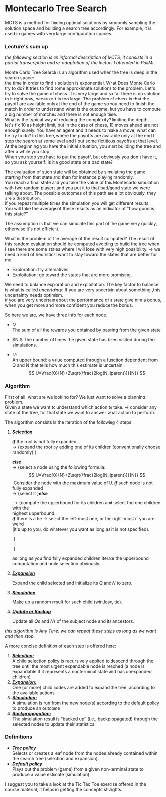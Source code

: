 # Montecarlo Tree Search

MCTS is a method for ﬁnding optimal solutions by randomly sampling the solution space and building a search tree accordingly. For example, it is used in games with very large configuration spaces. 

### Lecture's sum up

*the following section is an informal description of MCTS, it consists in a partial transcription and re-adaptation of the lecture I attended in PoliMi*.

Monte Carlo Tree Search is an algorithm used when the tree is deep in the search space:  
the time in order to find a solution is exponential.
What Does Monte Carlo try to do? It tries to find some approximate solutions to the problem.
Let's try to solve the game of chess. it is very large and so far there is no solution to it right now, because it is too large.
The problem of chess is that the payoff are available only at the end of the game so you need to finish the match in order to understand what is the outcome, but you have to compute a big number of matches and there is not enough time.  
What is the typical way of reducing the complexity? limiting the depth.  
let's fix 10 as height limit, but in the case of chess, 10 moves ahead are not enough surely. You have an agent and it needs to make a move, what can he try to do? In this tree, where the payoffs are available only at the end I stop the search at some level and I put some fictitious payoffs at that level.
At the beginning you have the initial situation, you start building the tree and after a while you stop.  
When you stop you have to put the payoff, but obviously you don't have it, so you ask yourself: is it a good state or a bad state? 

The evaluation of such state will be obtained by simulating the game starting from that state and than for instance playing randomly.  
You reach a final state and you take the value of this Montecarlo simulation with two random players and you put it to that bad/good state we were talking about.
The possible outcomes of this path are a lot obviously, they are a distribution.  
if you repeat multiple times the simulation you will get different results.  
You will take the average of these results as an indicator of "how good is this state?"

The assumption is that we can simulate this part of the game very quickly, otherwise it's not efficient.

What is the problem of the average of the result computed?
The result of this random evaluation should be computed avoiding to build the tree when I see there are some states where I will lose with very high possibility.
$\to$ we need a kind of heuristic!
I want to stay toward the states that are better for me

- Exploration: try alternatives
- Exploitation: go toward the states that are more promising.

We need to balance exploration and exploitation.
The key factor to balance is what is called *uncertainty*:
If you are very uncertain about something ,this uncertainty needs optimism.  
if you are very uncertain about the performance of a state give him a bonus, when you get more and more confident you reduce the bonus.

So here we are, we have three info for each node.

- $Q$  
  The sum of all the rewards you obtained by passing from the given state

- $N $ 
  The number of times the given state has been visited during the simulations.

- $U$:  
  An upper bound: a value computed through a function dependent from Q and N that tells how much this estimate is uncertain
  $$
  U=\frac{Q}{N}+2\sqrt{\frac{2log(N_{parent})}{N}}
  $$

### Algorithm

First of all, what are we looking for?
We just want to solve a planning problem.  
Given a state we want to understand which action to take.
$\to$ consider any state of the tree, for that state we want to answer what action to perform.

The algorithm consists in the iteration of the following 4 steps:

1. <u>***Selection***</u>

   ***if*** the root is not fully expanded  
   	$\to$  $\bigg\{$expand the root by adding one of its children (conventionally choose randomly) $\bigg\}$ 

   ***else***    
   	$\to$ $\bigg\{$select a node using the following formula:
   $$
   U=\frac{Q}{N}+2\sqrt{\frac{2log(N_{parent})}{N}}
   $$
   ​			Consider the node with the maximum value of U.
   ​			***if*** such node is not fully expanded   
   ​					$\to$ $\Big\{$select it $\Big\}$
   ​			***else***   

   ​					${\to}$ $\Big\{$compute the upperbound for its children and select the one children with the   
   ​							highest upperbound.   
   ​							***if*** there is a tie $\to$ select the left-most one, or the right-most if you are weird   
   ​								(it's up to you, do whatever you want as long as it is not specified).

   ​						 $\Big\}$

   ​	 	$\bigg\}$

   as long as you find fully expanded children iterate the upperbound computation and node selection obviously.

2. <u>***Expansion***</u>

   Expand the child selected and initialize its $Q$ and $N$ to zero.

3. <u>***Simulation***</u>

   Make up a random result for such child (win,lose, tie).

4. <u>***Update or Backup***</u>

   Update all $Qs$ and $Ns$ of the subject node and its ancestors.

*this algorithm is Any Time: we can repeat these steps as long as we want and then stop.*

A more concise definition of each step is offered here:

1. <u>***Selection:***</u>  
   A child selection policy is recursively applied to descend through the tree until the most urgent expandable node is reached (a node is expandable if it represents a nonterminal state and has unexpanded children)
2. <u>***Expansion:***</u>  
   One (or more) child nodes are added to expand the tree, according to the available actions
3. <u>***Simulation:***</u>  
   A simulation is run from the new node(s) according to the default policy to produce an outcome
4. <u>***Backpropagation:***</u>  
   The simulation result is “backed up” (i.e., backpropagated) through the selected nodes to update their statistics. 



### Definitions

- <u>***Tree policy***</u>  
  Selects or creates a leaf node from the nodes already contained within the search tree (selection and expansion). 
- <u>***Default policy***</u>   
  Plays out the problem (game) from a given non-terminal state to produce a value estimate (simulation). 



I suggest you to take a look at the Tic Tac Toe exercise offered in the course material, it helps in getting the concepts straights.